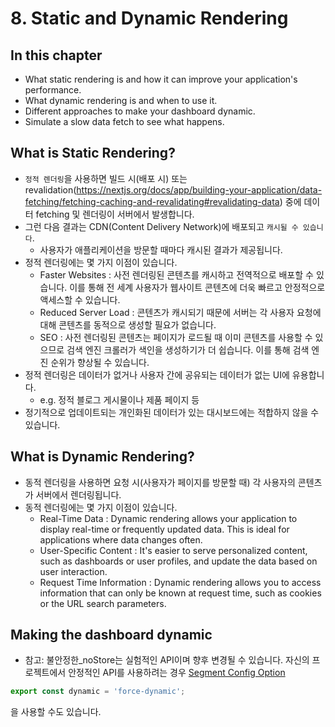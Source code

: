 # 8. Static and Dynamic Rendering

## In this chapter

- What static rendering is and how it can improve your application's performance.
- What dynamic rendering is and when to use it.
- Different approaches to make your dashboard dynamic.
- Simulate a slow data fetch to see what happens.

## What is Static Rendering?

- `정적 렌더링`을 사용하면 빌드 시(배포 시) 또는 revalidation(https://nextjs.org/docs/app/building-your-application/data-fetching/fetching-caching-and-revalidating#revalidating-data) 중에 데이터 fetching 및 렌더링이 서버에서 발생합니다.
- 그런 다음 결과는 CDN(Content Delivery Network)에 배포되고 `캐시될 수 있습니다`.
  - 사용자가 애플리케이션을 방문할 때마다 캐시된 결과가 제공됩니다.
- 정적 렌더링에는 몇 가지 이점이 있습니다.
  - Faster Websites : 사전 렌더링된 콘텐츠를 캐시하고 전역적으로 배포할 수 있습니다. 이를 통해 전 세계 사용자가 웹사이트 콘텐츠에 더욱 빠르고 안정적으로 액세스할 수 있습니다.
  - Reduced Server Load : 콘텐츠가 캐시되기 때문에 서버는 각 사용자 요청에 대해 콘텐츠를 동적으로 생성할 필요가 없습니다.
  - SEO : 사전 렌더링된 콘텐츠는 페이지가 로드될 때 이미 콘텐츠를 사용할 수 있으므로 검색 엔진 크롤러가 색인을 생성하기가 더 쉽습니다. 이를 통해 검색 엔진 순위가 향상될 수 있습니다.
- 정적 렌더링은 데이터가 없거나 사용자 간에 공유되는 데이터가 없는 UI에 유용합니다.
  - e.g. 정적 블로그 게시물이나 제품 페이지 등
- 정기적으로 업데이트되는 개인화된 데이터가 있는 대시보드에는 적합하지 않을 수 있습니다.

## What is Dynamic Rendering?

- 동적 렌더링을 사용하면 요청 시(사용자가 페이지를 방문할 때) 각 사용자의 콘텐츠가 서버에서 렌더링됩니다.
- 동적 렌더링에는 몇 가지 이점이 있습니다.
  - Real-Time Data : Dynamic rendering allows your application to display real-time or frequently updated data. This is ideal for applications where data changes often.
  - User-Specific Content : It's easier to serve personalized content, such as dashboards or user profiles, and update the data based on user interaction.
  - Request Time Information : Dynamic rendering allows you to access information that can only be known at request time, such as cookies or the URL search parameters.

## Making the dashboard dynamic

- 참고: 불안정한\_noStore는 실험적인 API이며 향후 변경될 수 있습니다. 자신의 프로젝트에서 안정적인 API를 사용하려는 경우 [Segment Config Option](https://nextjs.org/docs/app/api-reference/file-conventions/route-segment-config)

```ts
export const dynamic = 'force-dynamic';
```

을 사용할 수도 있습니다.
